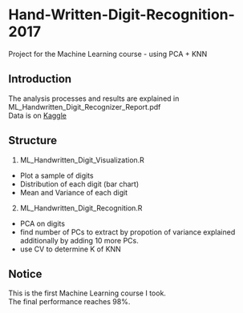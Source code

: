 # Hand-Written-Digit-Recognition-2017
Project for the Machine Learning course - using PCA + KNN 

## Introduction

The analysis processes and results are explained in ML_Handwritten_Digit_Recognizer_Report.pdf   
Data is on [Kaggle](https://www.kaggle.com/c/digit-recognizer)

## Structure
1. ML_Handwritten_Digit_Visualization.R
  - Plot a sample of digits 
  - Distribution of each digit (bar chart)
  - Mean and Variance of each digit
 
2. ML_Handwritten_Digit_Recognition.R   
  - PCA on digits
  - find number of PCs to extract by propotion of variance explained additionally by adding 10 more PCs.
  - use CV to determine K of KNN

## Notice
This is the first Machine Learning course I took.  
The final performance reaches 98%.
  
